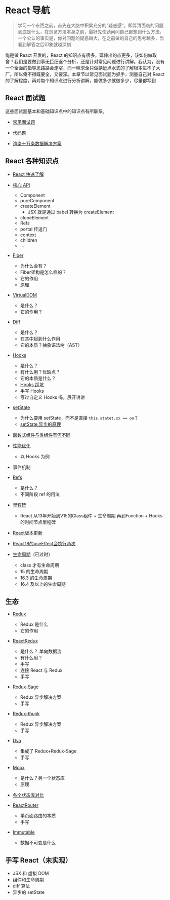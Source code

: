 # React 导航

> 学习一个东西之前，首先在大脑中积累充分的”疑惑感“。即弄清面临的问题到底是什么，在浏览方法本身之前，最好先使劲问问自己都想到什么方法。一个公认的事实是，你对问题的疑惑越大，在之前做的自己的思考越多，当看到解答之后印象就越深刻

俺是做 React 开发的，React 的知识点有很多，延伸出的点更多，该如何做取舍？我们是要做到事无巨细逐个分析，还是针对常见问题进行讲解。我认为，没有一个全面的指导思路路会走窄，而一味求全只做蜻蜓点水式的了解根本进不了大厂。所以俺不得既要全，又要深。本章节以常见面试题为抓手，测量自己对 React 的了解程度，再对每个知识点进行分析讲解，能做多少就做多少，尽量都写到

## React 面试题

这些面试题基本和基础知识点中的知识点有所联系，

-   [常见面试题](./面试题/)
-   [代码题](./面试题/代码题)

-   [渲染十万条数据解决方案](./面试题/渲染十万条数据解决方案)

## React 各种知识点

-   [React 快速了解](./React快速了解)
-   [核心 API](./核心API)
    -   Component
    -   pureComponent
    -   createElement
        -   JSX 就是通过 babel 转换为 createElement
    -   cloneElement
    -   Refs
    -   portal 传送门
    -   context
    -   children
    -   ...
-   [Fiber](./Fiber)
    -   为什么会有？
    -   Fiber架构是怎么样的？
    -   它的作用
    -   原理
-   [VirtualDOM](./VirtualDOM)
    -   是什么？
    -   它的作用？
-   [Diff](./Diff)
    -   是什么？
    -   在其中起到什么作用
    -   它的本质？抽象语法树（AST）
-   [Hooks](./Hooks)
    -   是什么？
    -   有什么用？优缺点？
    -   它的本质是什么？
    -   [Hooks 踩坑](./Hooks踩坑)
    -   手写 Hooks
    -   写过自定义 Hooks 吗，展开讲讲
-   [setState](./快问快答setState)
    -   为什么要用 setState，而不是直接 `this.statet.xx == oo`？
    -   [setState 异步的原理](./setState)
-   [函数式组件与类组件有何不同](./函数式组件与类组件有何不同)
-   [性能优化](./性能优化)
    -   以 Hooks 为例

-   事件机制
-   [Refs](./Refs)
    -   是什么？
    -   不同阶段 ref 的用法
-   [里程碑](./里程碑)
    -   React 从13年开始到V15的Class组件 + 生命周期 再到Function + Hooks 的时间节点里程碑

-   [React版本更新](./React版本更新)
-   [React18的useEffect会执行两次](./React18的useEffect会执行两次)
-   [生命周期](./生命周期)（已过时）
    -   class 才有生命周期
    -   15 的生命周期
    -   16.3 的生命周期
    -   16.4 及以上的生命周期

## 生态

-   [Redux](./生态/从Redux说起，到手写，再到状态管理)
    -   Redux 是什么
    -   它的作用

-   [ReactRedux](./生态/ReactRedux)
    -   是什么？ 单向数据流
    -   有什么用？
    -   手写
    -   连接 React 与 Redux
    -   手写
-   [Redux-Sage](./生态/Redux-Sage)
    -   Redux 异步解决方案
    -   手写
-   [Redux-thunk](./生态/Redux-thunk)
    -   Redux 异步解决方案
    -   手写
-   [Dva](./生态/Dva)
    -   集成了 Redux+Redux-Sage
    -   手写
-   [Mobx](./生态/Mobx)
    -   是什么？另一个状态库
    -   原理
-   [各个状态库对比](./生态/状态管理)
-   [ReactRouter](./生态/ReactRouter)
    -   单页面路由的本质
    -   手写
-   [Immutable](./生态/Immutable)
    -   数据不可变是什么

## 手写 React（未实现）

-   JSX 和 虚拟 DOM
-   组件和生命周期
-   diff 算法
-   异步的 setState
